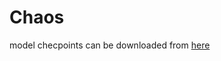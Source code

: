 # Chaos

model checpoints can be downloaded from [here]([https://tinyurl.com/extractedfeatures](https://drive.google.com/drive/folders/1_KaoxjvEH9gqKOE45k8IGDsiF-zLgzz-?usp=sharing)https://drive.google.com/drive/folders/1_KaoxjvEH9gqKOE45k8IGDsiF-zLgzz-?usp=sharing)
